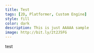 ```yaml
---
title: Test
tags: [2D, Platformer, Custom Engine]
style: fill
color: dark
description: This is just AAAAA sample
image: http://bit.ly/2t2J5FG
---
```


test